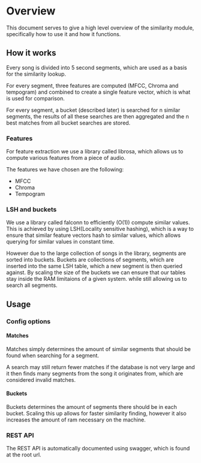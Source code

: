 # Overview

This document serves to give a high level overview of the similarity module, specifically how to use it and how it functions.

## How it works

Every song is divided into 5 second segments, which are used as a basis for the similarity lookup.

For every segment, three features are computed (MFCC, Chroma and tempogram) and combined to create a single feature vector, which is what is used for comparison.

For every segment, a bucket (described later) is searched for n similar segments, the results of all these searches are then aggregated and the n best matches from all bucket searches are stored.

### Features

For feature extraction we use a library called librosa, which allows us to compute various features from a piece of audio.

The features we have chosen are the following:

- MFCC
- Chroma
- Tempogram

### LSH and buckets

We use a library called falconn to efficiently (O(1)) compute similar values. This is achieved by using LSH(Locality sensitive hashing), which is a way to ensure that similar feature vectors hash to similar values, which allows querying for similar values in constant time.

However due to the large collection of songs in the library, segments are sorted into buckets. Buckets are collections of segments, which are inserted into the same LSH table, which a new segment is then queried against. By scaling the size of the buckets we can ensure that our tables stay inside the RAM limitaions of a given system. while still allowing us to search all segments.

## Usage

### Config options

#### Matches

Matches simply determines the amount of similar segments that should be found when searching for a segment.

A search may still return fewer matches if the database is not very large and it then finds many segments from the song it originates from, which are considered invalid matches.

#### Buckets

Buckets determines the amount of segments there should be in each bucket. Scaling this up allows for faster similarity finding, however it also increases the amount of ram necessary on the machine.

### REST API

The REST API is automatically documented using swagger, which is found at the root url.
